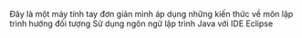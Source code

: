 Đây là một máy tính tay đơn giản mình áp dụng những kiến thức về môn lập trình hướng đối tượng 
Sử dụng ngôn ngữ lập trình Java với IDE Eclipse

